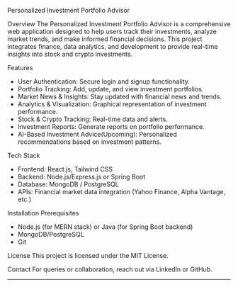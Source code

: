 Personalized Investment Portfolio Advisor

Overview
The Personalized Investment Portfolio Advisor is a comprehensive web application designed to help users track their investments, analyze market trends, and make informed financial decisions. This project integrates finance, data analytics, and development to provide real-time insights into stock and crypto investments.

Features
- User Authentication: Secure login and signup functionality.
- Portfolio Tracking: Add, update, and view investment portfolios.
- Market News & Insights: Stay updated with financial news and trends.
- Analytics & Visualization: Graphical representation of investment performance.
- Stock & Crypto Tracking: Real-time data and alerts.
- Investment Reports: Generate reports on portfolio performance.
- AI-Based Investment Advice(Upcoming): Personalized recommendations based on investment patterns.

Tech Stack
- Frontend: React.js, Tailwind CSS
- Backend: Node.js/Express.js or Spring Boot
- Database: MongoDB / PostgreSQL
- APIs: Financial market data integration (Yahoo Finance, Alpha Vantage, etc.)

Installation
Prerequisites
- Node.js (for MERN stack) or Java (for Spring Boot backend)
- MongoDB/PostgreSQL
- Git



License
This project is licensed under the MIT License.

Contact
For queries or collaboration, reach out via LinkedIn or GitHub.

---


